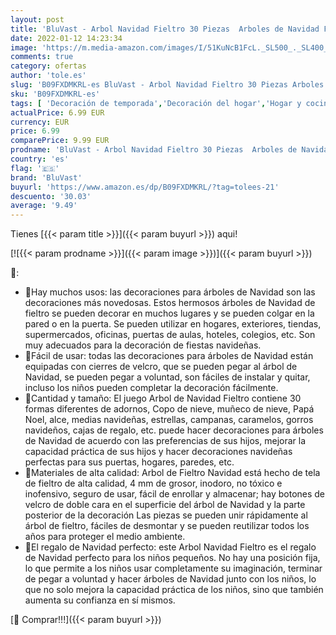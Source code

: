 ```yaml
---
layout: post
title: 'BluVast - Arbol Navidad Fieltro 30 Piezas  Arboles de Navidad Fieltro  Falda Arbol Navidad Fieltro  Retirable Arbol de Navidad en Fieltro Decoraciones  DIY Arbol Navidad Fieltro Niños'
date: 2022-01-12 14:23:34
image: 'https://m.media-amazon.com/images/I/51KuNcB1FcL._SL500_._SL400_.jpg'
comments: true
category: ofertas
author: 'tole.es'
slug: 'B09FXDMKRL-es BluVast - Arbol Navidad Fieltro 30 Piezas Arboles de...'
sku: 'B09FXDMKRL-es'
tags: [ 'Decoración de temporada','Decoración del hogar','Hogar y cocina','bluvast','navidad','Árboles de navidad', ]
actualPrice: 6.99 EUR
currency: EUR
price: 6.99
comparePrice: 9.99 EUR
prodname: 'BluVast - Arbol Navidad Fieltro 30 Piezas  Arboles de Navidad Fieltro  Falda Arbol Navidad Fieltro  Retirable Arbol de Navidad en Fieltro Decoraciones  DIY Arbol Navidad Fieltro Niños'
country: 'es'
flag: '🇪🇸'
brand: 'BluVast'
buyurl: 'https://www.amazon.es/dp/B09FXDMKRL/?tag=tolees-21'
descuento: '30.03'
average: '9.49'
---
```


Tienes [{{< param title >}}]({{< param buyurl >}}) aqui!

[![{{< param prodname >}}]({{< param image >}})]({{< param buyurl >}})

🔎:

- 🎄Hay muchos usos: las decoraciones para árboles de Navidad son las decoraciones más novedosas. Estos hermosos árboles de Navidad de fieltro se pueden decorar en muchos lugares y se pueden colgar en la pared o en la puerta. Se pueden utilizar en hogares, exteriores, tiendas, supermercados, oficinas, puertas de aulas, hoteles, colegios, etc. Son muy adecuados para la decoración de fiestas navideñas.
- 🎄Fácil de usar: todas las decoraciones para árboles de Navidad están equipadas con cierres de velcro, que se pueden pegar al árbol de Navidad, se pueden pegar a voluntad, son fáciles de instalar y quitar, incluso los niños pueden completar la decoración fácilmente.
- 🎄Cantidad y tamaño: El juego Arbol de Navidad Fieltro contiene 30 formas diferentes de adornos, Copo de nieve, muñeco de nieve, Papá Noel, alce, medias navideñas, estrellas, campanas, caramelos, gorros navideños, cajas de regalo, etc. puede hacer decoraciones para árboles de Navidad de acuerdo con las preferencias de sus hijos, mejorar la capacidad práctica de sus hijos y hacer decoraciones navideñas perfectas para sus puertas, hogares, paredes, etc.
- 🎄Materiales de alta calidad: Arbol de Fieltro Navidad está hecho de tela de fieltro de alta calidad, 4 mm de grosor, inodoro, no tóxico e inofensivo, seguro de usar, fácil de enrollar y almacenar; hay botones de velcro de doble cara en el superficie del árbol de Navidad y la parte posterior de la decoración Las piezas se pueden unir rápidamente al árbol de fieltro, fáciles de desmontar y se pueden reutilizar todos los años para proteger el medio ambiente.
- 🎄El regalo de Navidad perfecto: este Arbol Navidad Fieltro es el regalo de Navidad perfecto para los niños pequeños. No hay una posición fija, lo que permite a los niños usar completamente su imaginación, terminar de pegar a voluntad y hacer árboles de Navidad junto con los niños, lo que no solo mejora la capacidad práctica de los niños, sino que también aumenta su confianza en sí mismos.

[🛒 Comprar!!!]({{< param buyurl >}})
